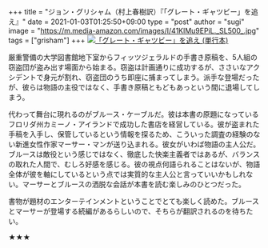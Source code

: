+++
title = "ジョン・グリシャム（村上春樹訳）『「グレート・ギャツビー」を追え』"
date = 2021-01-03T01:25:50+09:00
type = "post"
author = "sugi"
image = "https://m.media-amazon.com/images/I/41KlMu9EPiL._SL500_.jpg"
tags = ["grisham"]
+++
<a href="https://www.amazon.co.jp/dp/4120053415/?tag=chezsugi-22" target="_blank"><img src="https://m.media-amazon.com/images/I/41KlMu9EPiL._SL500_.jpg" alt="「グレート・ギャツビー」を追え (単行本)" class="alignleft" /></a>

厳重警備の大学図書館地下室からフィッツジェラルドの手書き原稿を、5人組の窃盗団が盗み出す場面から始まる。窃盗は計画通りに成功するが、ささいなアクシデントで身元が割れ、窃盗団のうち即座に捕まってしまう。派手な登場だったが、彼らは物語の主役ではなく、手書き原稿ともどもあっという間に退場してしまう。

代わって舞台に現れるのがブルース・ケーブルだ。彼は本書の原題になっているフロリダ州カミーノ・アイランドで成功した書店を経営している。彼が盗まれた手稿を入手し、保管しているという情報を探るため、こういった調査の経験のない新進女性作家マーサー・マンが送り込まれる。彼女がいわば物語の主人公だ。ブルースは敵役という感じではなく、徹底した快楽主義者ではあるが、バランスの取れた人間で、むしろ好感を感じる。彼の視点何語られることはないが、物語全体が彼を軸にしているという点では実質的な主人公と言っていいかもしれない。マーサーとブルースの洒脱な会話が本書を読む楽しみのひとつだった。

書物が題材のエンターテインメントということでとても楽しく読めた。ブルースとマーサーが登場する続編があるらしいので、そちらが翻訳されるのを待ちたい。

★★★